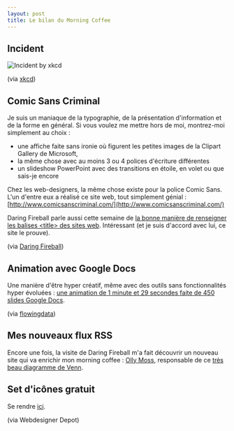 ```yaml
---
layout: post
title: Le bilan du Morning Coffee
---
```


## Incident

![Incident by xkcd](https://imgs.xkcd.com/comics/incident.png)

(via [xkcd](https://xkcd.com/838/))

## Comic Sans Criminal

Je suis un maniaque de la typographie, de la présentation d'information et de la
forme en général. Si vous voulez me mettre hors de moi, montrez-moi simplement
au choix :

- une affiche faite sans ironie où figurent les petites images de la Clipart
  Gallery de Microsoft,
- la même chose avec au moins 3 ou 4 polices d'écriture différentes
- un slideshow PowerPoint avec des transitions en étoile, en volet ou que
  sais-je encore

Chez les web-designers, la même chose existe pour la police Comic Sans. L'un
d'entre eux a réalisé ce site web, tout simplement génial :
[http://www.comicsanscriminal.com/](http://www.comicsanscriminal.com/)

Daring Fireball parle aussi cette semaine de
[la bonne manière de renseigner les balises &lt;title&gt; des sites web](https://daringfireball.net/2010/12/title_junk).
Intéressant (et je suis d'accord avec lui, ce site le prouve).

(via [Daring Fireball](https://daringfireball.net))

## Animation avec Google Docs

Une manière d'être hyper créatif, même avec des outils sans fonctionnalités
hyper évoluées : [une animation de 1 minute et 29 secondes faite de 450 slides
Google Docs][1].

(via
[flowingdata](http://flowingdata.com/2010/12/22/epic-animation-in-google-docs/))

## Mes nouveaux flux RSS

Encore une fois, la visite de Daring Fireball m'a fait découvrir un nouveau site
qui va enrichir mon morning coffee : [Olly Moss](http://www.moss.fm/),
responsable de ce
[très beau diagramme de Venn](https://www.threadless.com/product/3052/hell_maybe/tab,walls/style,vertical-print).

## Set d'icônes gratuit

Se rendre
[ici](http://www.smashingmagazine.com/2010/12/23/free-icon-set-for-web-developers-coded/).

(via Webdesigner Depot)

[1]:
  https://youtu.be/bt9F7tKcZcU
  "une animation de 89 secondes en 450 slides Google Docs"
